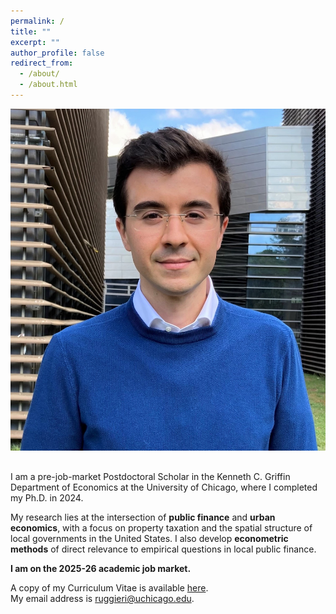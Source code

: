 ```yaml
---
permalink: /
title: ""
excerpt: ""
author_profile: false
redirect_from: 
  - /about/
  - /about.html
---
```


<div class="row">
  <div class="col-md-4">
    <img
      src="/images/profile.JPG"
      alt="Profile"
      class="img-responsive"
      style="margin-bottom: 1rem;"
    >
  </div>
  <div class="col-md-8">
    <p>
      I am a pre-job-market Postdoctoral Scholar in the Kenneth C. Griffin Department
      of Economics at the University of Chicago, where I completed my Ph.D. in 2024.
    </p>
    <p>
      My research lies at the intersection of <strong>public finance</strong> and
      <strong>urban economics</strong>, with a focus on property taxation and the
      spatial structure of local governments in the United States. I also develop
      <strong>econometric methods</strong> of direct relevance to empirical questions
      in local public finance.
    </p>
    <p>
      <strong>I am on the 2025-26 academic job market.</strong>
    </p>
    <p>
      A copy of my Curriculum Vitae is available
      <a href="/files/CV_FrancescoRuggieri.pdf">here</a>.<br>
      My email address is
      <a href="mailto:ruggieri@uchicago.edu">ruggieri@uchicago.edu</a>.
    </p>
  </div>
</div>
